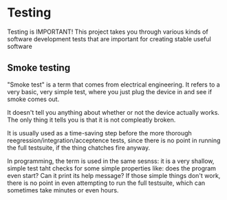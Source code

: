 <h1>Testing</h1>
Testing is IMPORTANT! This project takes you through various kinds of software development tests that are important for creating stable useful software

<h2>Smoke testing</h2>
"Smoke test" is a term that comes from electrical engineering. It refers to a very basic, very simple test, where you just plug the device in and see if smoke comes out. <br>

It doesn't tell you anything about whether or not the device actually works. The only thing it tells you is that it is not compleatly broken. <br>

It is usually used as a time-saving step before the more thorough reegression/integration/acceptence tests, since there is no point in running the full testsuite, if the thing chatches fire anyway. <br>

In programming, the term is used in the same sesnss: it is a very shallow, simple test taht checks for some simple properties like: does the program even start? Can it print its help message? If those simple things don't work, there is no point in even attempting to run the full testsuite, which can sometimes take minutes or even hours.<br>

